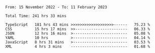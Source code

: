 <!-- <div align="center">
  
  ![](https://raw.githubusercontent.com/iaizawa0623/github-stats/master/generated/overview.svg#gh-dark-mode-only)
  ![](https://raw.githubusercontent.com/iaizawa0623/github-stats/master/generated/overview.svg#gh-light-mode-only)
  ![](https://raw.githubusercontent.com/iaizawa0623/github-stats/master/generated/languages.svg#gh-dark-mode-only)
  ![](https://raw.githubusercontent.com/iaizawa0623/github-stats/master/generated/languages.svg#gh-light-mode-only)

</div> -->


<!--
<a href="https://github.com/anuraghazra/github-readme-stats">
  <img src="https://github-readme-stats.vercel.app/api?username=iaizawa0623&show_icons=true&count_private=true&theme=dracula&line_height=40" />
  <img src="https://github-readme-stats.vercel.app/api/top-langs/?username=iaizawa0623&count_private=true&theme=dracula" />
</a>

***
-->

<!--START_SECTION:waka-->

```text
From: 15 November 2022 - To: 11 February 2023

Total Time: 241 hrs 33 mins

TypeScript   181 hrs 43 mins >>>>>>>>>>>>>>>>>>>------   75.23 %
CSS          15 hrs 17 mins  >>-----------------------   06.33 %
JSON         12 hrs 16 mins  >------------------------   05.08 %
YAML         10 hrs          >------------------------   04.14 %
JavaScript   8 hrs 31 mins   >------------------------   03.53 %
XML          4 hrs 3 mins    -------------------------   01.68 %
```

<!--END_SECTION:waka-->

